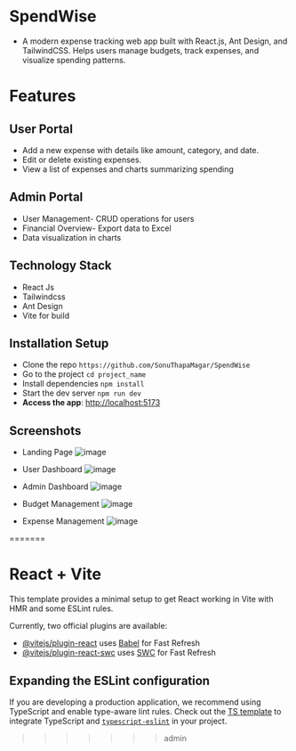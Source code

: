 # SpendWise
- A modern expense tracking web app built with React.js, Ant Design, and TailwindCSS. Helps users manage budgets, track expenses, and visualize spending patterns.
  
# Features
## User Portal
- Add a new expense with details like amount, category, and date.
- Edit or delete existing expenses.
- View a list of expenses and charts summarizing spending

## Admin Portal
- User Management- CRUD operations for users
- Financial Overview- Export data to Excel
- Data visualization in charts

## Technology Stack
- React Js
- Tailwindcss
- Ant Design
- Vite for build

## Installation Setup
- Clone the repo `https://github.com/SonuThapaMagar/SpendWise`
- Go to the project `cd project_name`
- Install dependencies `npm install`
- Start the dev server `npm run dev`
- **Access the app**: [http://localhost:5173](http://localhost:5173)

## Screenshots
- Landing Page
  ![image](https://github.com/user-attachments/assets/339a2445-0c3f-4077-b80b-79dc629e7fe9)

- User Dashboard
  ![image](https://github.com/user-attachments/assets/f31a1eec-ce70-40b0-a25f-dd6269fe3e80)

- Admin Dashboard
  ![image](https://github.com/user-attachments/assets/a87d8218-c85a-4217-b83c-cc9810d27c95)

- Budget Management
  ![image](https://github.com/user-attachments/assets/a8184362-c832-4e11-8d19-694af58feb6d)

- Expense Management
  ![image](https://github.com/user-attachments/assets/d50a4e3f-116d-474b-8602-184568b081c8)




=======
# React + Vite

This template provides a minimal setup to get React working in Vite with HMR and some ESLint rules.

Currently, two official plugins are available:

- [@vitejs/plugin-react](https://github.com/vitejs/vite-plugin-react/blob/main/packages/plugin-react/README.md) uses [Babel](https://babeljs.io/) for Fast Refresh
- [@vitejs/plugin-react-swc](https://github.com/vitejs/vite-plugin-react-swc) uses [SWC](https://swc.rs/) for Fast Refresh

## Expanding the ESLint configuration

If you are developing a production application, we recommend using TypeScript and enable type-aware lint rules. Check out the [TS template](https://github.com/vitejs/vite/tree/main/packages/create-vite/template-react-ts) to integrate TypeScript and [`typescript-eslint`](https://typescript-eslint.io) in your project.
>>>>>>> admin
